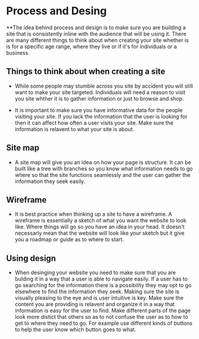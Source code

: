 # Process and Desing

**The idea behind process and design is to make sure you are building a site that is consistently inline with the audience that will be using it.  There are many different things to think about when creating your site whether is is for a specific age range, where they live or if it's for individuals or a business.

## Things to think about when creating a site

- While some people may stumble across you site by accident you will still want to make your site targeted.  Individuals will need a reason to visit you site whther it is to gather information or just to browse and shop.

- It is important to make sure you have informative data for the people visiting your site.  If you lack the information that the user is looking for then it can affect how often a user visits your site.  Make sure the information is relavent to what your site is about.

## Site map

- A site map will give you an idea on how your page is structure.  It can be built like a tree with branches so you know what information needs to go where so that the site functions seamlessly and the user can gather the information they seek easily.

## Wireframe

- It is best practice when thinking up a site to have a wireframe.  A wireframe is essentially a sketch of what you want the website to look like.  Where things will go so you have an idea in your head.  It doesn't necessarly mean that the website will look like your sketch but it give you a roadmap or guide as to where to start. 

## Using design

- When desinging your website you need to make sure that you are bulding it in a way that a user is able to navigate easily.  If a user has to go searching for the information there is a possibility they may opt to go elsewhere to find the information they seek.  Making sure the site is visually pleasing to the eye and is user intuitive is key.  Make sure the content you are providing is relavent and organize it in a way that information is easy for the user to find.  Make different parts of the page look more distict that others so as to not confuse the user as to how to get to where they need to go.  For example use different kinds of buttons to help the user know which button goes to what.

